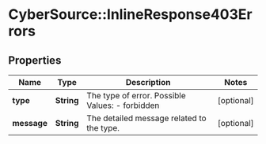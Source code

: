 # CyberSource::InlineResponse403Errors

## Properties
Name | Type | Description | Notes
------------ | ------------- | ------------- | -------------
**type** | **String** | The type of error.  Possible Values:   - forbidden  | [optional] 
**message** | **String** | The detailed message related to the type. | [optional] 


